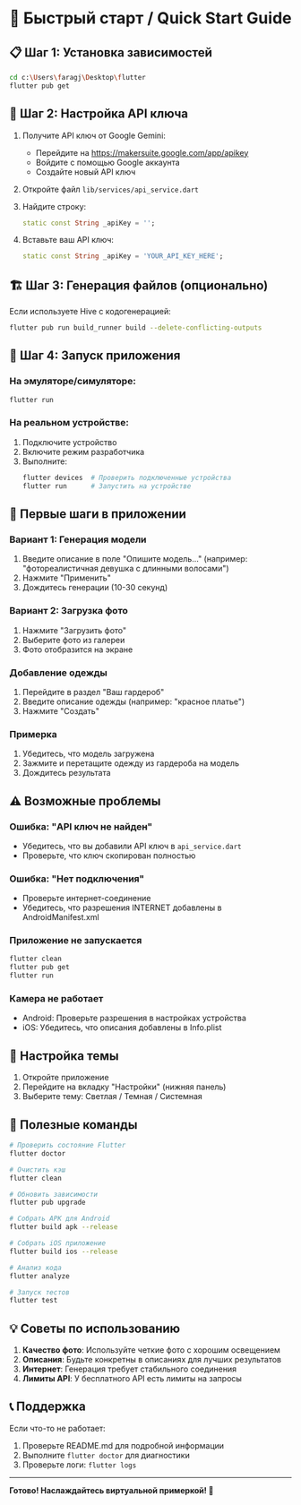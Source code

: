 # 🚀 Быстрый старт / Quick Start Guide

## 📋 Шаг 1: Установка зависимостей

```bash
cd c:\Users\faragj\Desktop\flutter
flutter pub get
```

## 🔑 Шаг 2: Настройка API ключа

1. Получите API ключ от Google Gemini:
   - Перейдите на https://makersuite.google.com/app/apikey
   - Войдите с помощью Google аккаунта
   - Создайте новый API ключ

2. Откройте файл `lib/services/api_service.dart`

3. Найдите строку:
   ```dart
   static const String _apiKey = '';
   ```

4. Вставьте ваш API ключ:
   ```dart
   static const String _apiKey = 'YOUR_API_KEY_HERE';
   ```

## 🏗️ Шаг 3: Генерация файлов (опционально)

Если используете Hive с кодогенерацией:

```bash
flutter pub run build_runner build --delete-conflicting-outputs
```

## 📱 Шаг 4: Запуск приложения

### На эмуляторе/симуляторе:

```bash
flutter run
```

### На реальном устройстве:

1. Подключите устройство
2. Включите режим разработчика
3. Выполните:
   ```bash
   flutter devices  # Проверить подключенные устройства
   flutter run      # Запустить на устройстве
   ```

## 🎯 Первые шаги в приложении

### Вариант 1: Генерация модели
1. Введите описание в поле "Опишите модель..." (например: "фотореалистичная девушка с длинными волосами")
2. Нажмите "Применить"
3. Дождитесь генерации (10-30 секунд)

### Вариант 2: Загрузка фото
1. Нажмите "Загрузить фото"
2. Выберите фото из галереи
3. Фото отобразится на экране

### Добавление одежды
1. Перейдите в раздел "Ваш гардероб"
2. Введите описание одежды (например: "красное платье")
3. Нажмите "Создать"

### Примерка
1. Убедитесь, что модель загружена
2. Зажмите и перетащите одежду из гардероба на модель
3. Дождитесь результата

## ⚠️ Возможные проблемы

### Ошибка: "API ключ не найден"
- Убедитесь, что вы добавили API ключ в `api_service.dart`
- Проверьте, что ключ скопирован полностью

### Ошибка: "Нет подключения"
- Проверьте интернет-соединение
- Убедитесь, что разрешения INTERNET добавлены в AndroidManifest.xml

### Приложение не запускается
```bash
flutter clean
flutter pub get
flutter run
```

### Камера не работает
- Android: Проверьте разрешения в настройках устройства
- iOS: Убедитесь, что описания добавлены в Info.plist

## 🎨 Настройка темы

1. Откройте приложение
2. Перейдите на вкладку "Настройки" (нижняя панель)
3. Выберите тему: Светлая / Темная / Системная

## 📝 Полезные команды

```bash
# Проверить состояние Flutter
flutter doctor

# Очистить кэш
flutter clean

# Обновить зависимости
flutter pub upgrade

# Собрать APK для Android
flutter build apk --release

# Собрать iOS приложение
flutter build ios --release

# Анализ кода
flutter analyze

# Запуск тестов
flutter test
```

## 💡 Советы по использованию

1. **Качество фото**: Используйте четкие фото с хорошим освещением
2. **Описания**: Будьте конкретны в описаниях для лучших результатов
3. **Интернет**: Генерация требует стабильного соединения
4. **Лимиты API**: У бесплатного API есть лимиты на запросы

## 📞 Поддержка

Если что-то не работает:
1. Проверьте README.md для подробной информации
2. Выполните `flutter doctor` для диагностики
3. Проверьте логи: `flutter logs`

---

**Готово! Наслаждайтесь виртуальной примеркой! 🎉**
